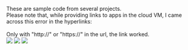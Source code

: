 These are sample code from several projects.<br/>
Please note that, while providing links to apps in the cloud VM, I came across this error in the hyperlinks:<br/><br/>
Only with "http://" or "https://" in the url, the link worked.<br/>
<img src="https://github.com/cliosight-software/images/blob/main/link_.png?raw=true"/>
<img src="https://github.com/cliosight-software/images/blob/main/link_err.png?raw=true"/>
<img src="https://github.com/cliosight-software/images/blob/main/link_err_url.png?raw=true"/>
